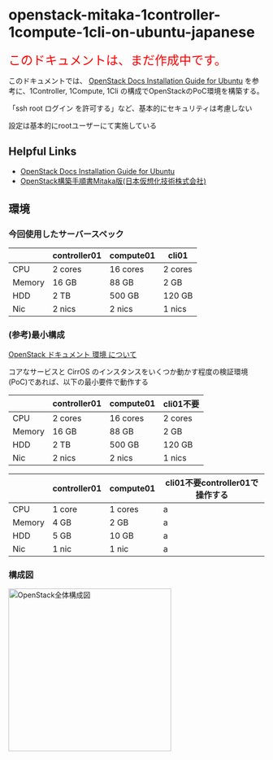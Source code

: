 # openstack-mitaka-1controller-1compute-1cli-on-ubuntu-japanese

<font size="5" color="#ff0000">このドキュメントは、まだ作成中です。</font>
<br>

このドキュメントでは、
[OpenStack Docs Installation Guide for Ubuntu](http://docs.openstack.org/mitaka/ja/install-guide-ubuntu/) を参考に、1Controller, 1Compute, 1Cli の構成でOpenStackのPoC環境を構築する。

「ssh root ログイン を許可する」など、基本的にセキュリティは考慮しない

設定は基本的にrootユーザーにて実施している


## Helpful Links

- [OpenStack Docs Installation Guide for Ubuntu](http://docs.openstack.org/mitaka/ja/install-guide-ubuntu/)
- [OpenStack構築手順書Mitaka版(日本仮想化技術株式会社)](http://www.slideshare.net/VirtualTech-JP/openstackmitaka)

## 環境

### 今回使用したサーバースペック

|   |controller01|compute01|cli01|
|---|---|---|---|
|CPU|2 cores|16 cores|2 cores|
|Memory|16 GB|88 GB|2 GB|
|HDD|2 TB|500 GB|120 GB|
|Nic|2 nics|2 nics|1 nics|

### (参考)最小構成

[OpenStack ドキュメント 環境 について](http://docs.openstack.org/mitaka/ja/install-guide-ubuntu/environment.html)

コアなサービスと CirrOS のインスタンスをいくつか動かす程度の検証環境(PoC)であれば、以下の最小要件で動作する

|   |controller01|compute01|cli01不要|
|---|---|---|---|
|CPU|2 cores|16 cores|2 cores|
|Memory|16 GB|88 GB|2 GB|
|HDD|2 TB|500 GB|120 GB|
|Nic|2 nics|2 nics|1 nics|


 |   |controller01|compute01|cli01不要controller01で操作する|
 |---|---|---|---|
 |CPU|1 core|1 cores|a|
 |Memory|4 GB|2 GB|a|
 |HDD|5 GB|10 GB|a|
 |Nic|1 nic|1 nic|a|


### 構成図

<img src="https://github.com/Soichiro75/openstack-mitaka-1controller-1compute-1cli-on-ubuntu-japanese/blob/master/images/xxxxxxxxx.png" width="320px" title="OpenStack全体構成図">
